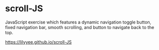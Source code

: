 # scroll-JS

JavaScript exercise which features a dynamic navigation toggle button, fixed navigation bar, smooth scrolling, and button to navigate back to the top.

https://lilyyee.github.io/scroll-JS
